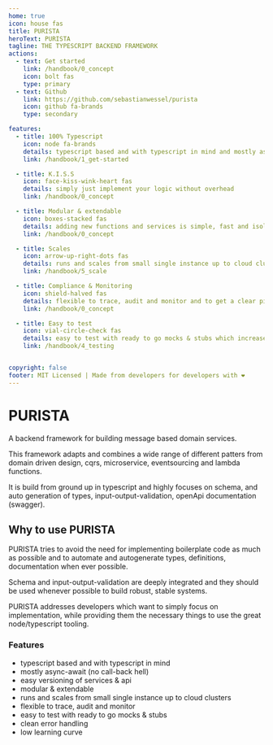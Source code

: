 ```yaml
---
home: true
icon: house fas
title: PURISTA
heroText: PURISTA
tagline: THE TYPESCRIPT BACKEND FRAMEWORK
actions:
  - text: Get started
    link: /handbook/0_concept
    icon: bolt fas
    type: primary
  - text: Github
    link: https://github.com/sebastianwessel/purista
    icon: github fa-brands
    type: secondary

features:
  - title: 100% Typescript
    icon: node fa-brands
    details: typescript based and with typescript in mind and mostly async-await (no call-back hell)
    link: /handbook/1_get-started

  - title: K.I.S.S
    icon: face-kiss-wink-heart fas
    details: simply just implement your logic without overhead
    link: /handbook/0_concept

  - title: Modular & extendable
    icon: boxes-stacked fas
    details: adding new functions and services is simple, fast and isolated
    link: /handbook/0_concept

  - title: Scales
    icon: arrow-up-right-dots fas
    details: runs and scales from small single instance up to cloud clusters.
    link: /handbook/5_scale

  - title: Compliance & Monitoring
    icon: shield-halved fas
    details: flexible to trace, audit and monitor and to get a clear picture of what's going on
    link: /handbook/0_concept

  - title: Easy to test
    icon: vial-circle-check fas
    details: easy to test with ready to go mocks & stubs which increases productivity and reduces costs
    link: /handbook/4_testing


copyright: false
footer: MIT Licensed | Made from developers for developers with ❤️
---
```


# PURISTA

A backend framework for building message based domain services.

This framework adapts and combines a wide range of different patters from domain driven design, cqrs, microservice, eventsourcing and lambda functions.

It is build from ground up in typescript and highly focuses on schema, and auto generation of types, input-output-validation, openApi documentation (swagger).

## Why to use PURISTA

PURISTA tries to avoid the need for implementing boilerplate code as much as possible and to automate and autogenerate types, definitions, documentation when ever possible.

Schema and input-output-validation are deeply integrated and they should be used whenever possible to build robust, stable systems.

PURISTA addresses developers which want to simply focus on implementation, while providing them the necessary things to use the great node/typescript tooling.

### Features

- typescript based and with typescript in mind
- mostly async-await (no call-back hell)
- easy versioning of services & api
- modular & extendable
- runs and scales from small single instance up to cloud clusters
- flexible to trace, audit and monitor
- easy to test with ready to go mocks & stubs
- clean error handling
- low learning curve



